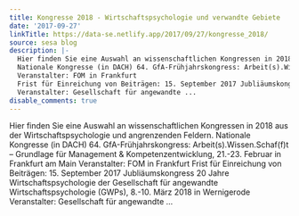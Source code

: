 ```yaml
---
title: Kongresse 2018 - Wirtschaftspsychologie und verwandte Gebiete
date: '2017-09-27'
linkTitle: https://data-se.netlify.app/2017/09/27/kongresse_2018/
source: sesa blog
description: |-
  Hier finden Sie eine Auswahl an wissenschaftlichen Kongressen in 2018 aus der Wirtschaftspsychologie und angrenzenden Feldern.
  Nationale Kongresse (in DACH) 64. GfA-Frühjahrskongress: Arbeit(s).Wissen.Schaf(f)t &ndash; Grundlage für Management &amp; Kompetenzentwicklung, 21.-23. Februar in Frankfurt am Main
  Veranstalter: FOM in Frankfurt
  Frist für Einreichung von Beiträgen: 15. September 2017 Jubliäumskongress 20 Jahre Wirtschaftspsychologie der Gesellschaft für angewandte Wirtschaftspsychologie (GWPs), 8.-10. März 2018 in Wernigerode
  Veranstalter: Gesellschaft für angewandte ...
disable_comments: true
---
```

Hier finden Sie eine Auswahl an wissenschaftlichen Kongressen in 2018 aus der Wirtschaftspsychologie und angrenzenden Feldern.
Nationale Kongresse (in DACH) 64. GfA-Frühjahrskongress: Arbeit(s).Wissen.Schaf(f)t &ndash; Grundlage für Management &amp; Kompetenzentwicklung, 21.-23. Februar in Frankfurt am Main
Veranstalter: FOM in Frankfurt
Frist für Einreichung von Beiträgen: 15. September 2017 Jubliäumskongress 20 Jahre Wirtschaftspsychologie der Gesellschaft für angewandte Wirtschaftspsychologie (GWPs), 8.-10. März 2018 in Wernigerode
Veranstalter: Gesellschaft für angewandte ...